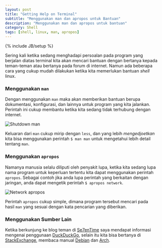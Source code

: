 ```yaml
---
layout: post
title: "Getting Help on Terminal"
subtitle: "Menggunakan man dan apropos untuk Bantuan"
description: "Menggunakan man dan apropos untuk bantuan"
category: Shell
tags: [shell, linux, man, apropos]
---
```

{% include JB/setup %}

Sering kali ketika sedang menghadapi persoalan pada program yang berjalan diatas terminal kita akan mencari bantuan dengan bertanya kepada teman-teman atau bertanya pada forum di internet. Namun ada beberapa cara yang cukup mudah dilakukan ketika kita memerlukan bantuan _shell_ linux.

<!--more-->
### Menggunakan `man`
Dengan menggunakan `man` maka akan memberikan bantuan berupa dokumentasi, konfigurasi, dan lainnya untuk program yang kita jalankan. Perintah ini cukup membantu ketika kita sedang tidak terhubung dengan internet.

<img src="{{ site.baseurl }}/img/man-shutdown.png" class="img-responsive" alt="Shutdown man">

Keluaran dari `man` cukup mirip dengan `less`, dan yang lebih _mengedjoetkan_ kita bisa menggunakan perintah `$ man man` untuk mengetahui lebih detail tentang `man`.

### Menggunakan `apropos`
Namanya manusia selalu diliputi oleh penyakit lupa, ketika kita sedang lupa nama program untuk keperluan tertentu kita dapat menggunakan perintah `apropos`. Sebagai contoh jika anda lupa perintah yang berkaitan dengan jaringan, anda dapat mengetik perintah `$ apropos network`.

<img src="{{ site.baseurl }}/img/apropos-network.png" class="img-responsive" alt="Network apropos">

Perintah `apropos` cukup simple, dimana program tersebut mencari pada hasil `man` yang sesuai dengan kata pencarian yang diberikan.

### Menggunakan Sumber Lain
Ketika berkunjung ke blog teman di [Se7enTime](https://se7entime.wordpress.com/) saya mendapat informasi mengenai penggunaan [DuckDuckGo](https://duckduckgo.com/), selain itu kita bisa bertanya di [StackExchange](http://unix.stackexchange.com/), membaca manual [Debian](https://www.debian.org/doc/) dan [Arch](https://wiki.archlinux.org).

